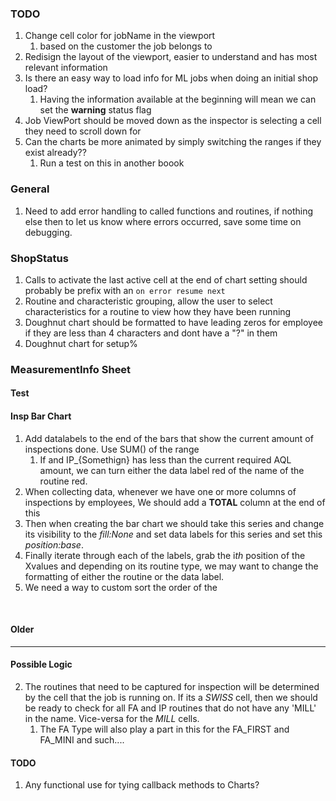 ### TODO
1. Change cell color for jobName in the viewport 
   1. based on the customer the job belongs to
2. Redisign the layout of the viewport, easier to understand and has most relevant information
3. Is there an easy way to load info for ML jobs when doing an initial shop load?
   1. Having the information available at the beginning will mean we can set the **warning** status flag
4. Job ViewPort should be moved down as the inspector is selecting a cell they need to scroll down for
5. Can the charts be more animated by simply switching the ranges if they exist already??
   1. Run a test on this in another boook

### General
1. Need to add error handling to called functions and routines, if nothing else then to let us know where errors occurred, save some time on debugging.

### ShopStatus
1. Calls to activate the last active cell at the end of chart setting should probably be prefix with an
`on error resume next`
2. Routine and characteristic grouping, allow the user to select characteristics for a routine to view how they have been running
3. Doughnut chart should be formatted to have leading zeros for employee if they are less than 4 characters and dont have a "?" in them
4. Doughnut chart for setup%



### MeasurementInfo Sheet
#### Test
#### Insp Bar Chart
1. Add datalabels to the end of the bars that show the current amount of inspections done. Use SUM() of the range
   1. If and IP_{Somethign} has less than the current required AQL amount, we can turn either the data label red of the name of the routine red.
2. When collecting data, whenever we have one or more columns of inspections by employees, We should add a **TOTAL** column at the end of this
3. Then when creating the bar chart we should take this series and change its visibility to the *fill:None* and set data labels for this series and set this *position:base*. 
4. Finally iterate through each of the labels, grab the i*th* position of the Xvalues and depending on its routine type, we may want to change the formatting of either the routine or the data label.
5. We need a way to custom sort the order of the 

<br>


#### Older
-----------------------------------------

#### Possible Logic
2. The routines that need to be captured for inspection will be determined by the cell that the job is running on. If its a *SWISS* cell, then we should be ready to check for all FA and IP routines that do not have any 'MILL' in the name. Vice-versa for the *MILL* cells.
   1. The FA Type will also play a part in this for the FA_FIRST and FA_MINI and such....

#### TODO
1. Any functional use for tying callback methods to Charts?



